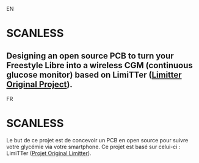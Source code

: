 EN
# SCANLESS
Designing an open source PCB to turn your Freestyle Libre into a wireless CGM (continuous glucose monitor) based on LimiTTer ([Limitter Original Project](https://github.com/JoernL/LimiTTer)).
--- 
FR
# SCANLESS
Le but de ce projet est de concevoir un PCB en open source pour suivre votre glycémie via votre smartphone. Ce projet est basé sur celui-ci : LimiTTer ([Projet Original Limitter](https://github.com/JoernL/LimiTTer)).